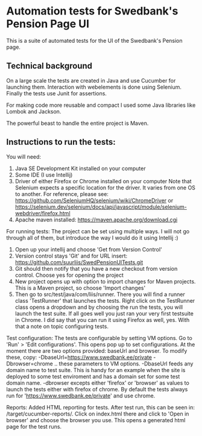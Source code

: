 # Automation tests for Swedbank's Pension Page UI

This is a suite of automated tests for the UI of the Swedbank's Pension page. 

## Technical background

On a large scale the tests are created in Java and use Cucumber for launching them. Interaction with webelements is done using Selenium. Finally the tests use Junit for assertions. 

For making code more reusable and compact I used some Java libraries like Lombok and Jackson. 

The powerful beast to handle the entire project is Maven.

## Instructions to run the tests:

You will need:
1. Java SE Development Kit installed on your computer 
2. Some IDE (I use Intellij)
3. Driver of either Firefox or Chrome installed on your computer
Note that Selenium expects a specific location for the driver. It varies from one OS to another. For reference, please see: https://github.com/SeleniumHQ/selenium/wiki/ChromeDriver or https://selenium.dev/selenium/docs/api/javascript/module/selenium-webdriver/firefox.html
4. Apache maven installed: https://maven.apache.org/download.cgi

For running tests:
The project can be set using multiple ways. I will not go through all of them, but introduce the way I would do it using Intellij :)
1. Open up your intellij and choose 'Get from Version Control'
2. Version control stays 'Git' and for URL insert: https://github.com/suurliis/SwedPensionUITests.git
3. Git should then notify that you have a new checkout from version control. Choose yes for opening the project
4. New project opens up with option to import changes for Maven projects. This is a Maven project, so choose 'Import changes'
5. Then go to src/test/java/com/liis/runner. There you will find a runner class 'TestRunner' that launches the tests. Right click on the TestRunner class opens a dropdown and by choosing the run the tests, you will launch the test suite. 
If all goes well you just ran your very first testsuite in Chrome. I did say that you can run it using Firefox as well, yes. With that a note on topic configuring tests.

Test configuration:
The tests are configurable by setting VM options. Go to 'Run' > 'Edit configurations'. This opens pop up to set configurations. At the moment there are two options provided: baseUrl and browser. To modify these, copy:
-DbaseUrl=https://www.swedbank.ee/private
-Dbrowser=chrome
.. these parameters to VM options. -DbaseUrl feeds any domain name to test suite. This is handy for an example when the site is deployed to some test enviroment and has a domain set for some test domain name. -dbrowser excepts either 'firefox' or 'browser' as values to launch the tests either with firefox of chrome. By default the tests always run for 'https://www.swedbank.ee/private' and use chrome. 

Reports:
Added HTML reporting for tests. After test run, this can be seen in: /target/cucumber-reports/. Click on index.html there and click to 'Open in browser' and choose the browser you use. This opens a generated html page for the test runs.
